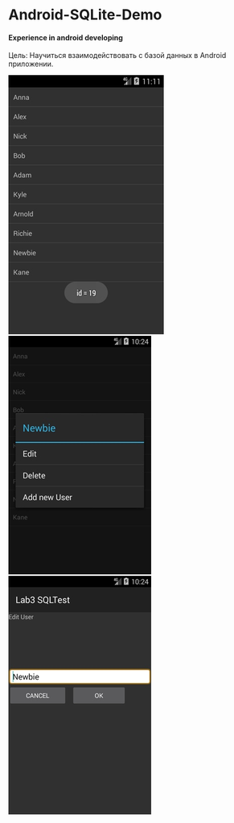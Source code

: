 # Android-SQLite-Demo
#### Еxperience in android developing

Цель: Научиться взаимодействовать с базой данных в Android приложении.

![demo-1](images/demo-1.jpg)
![demo-2](images/demo-2.jpg)
![demo-3](images/demo-3.jpg)

